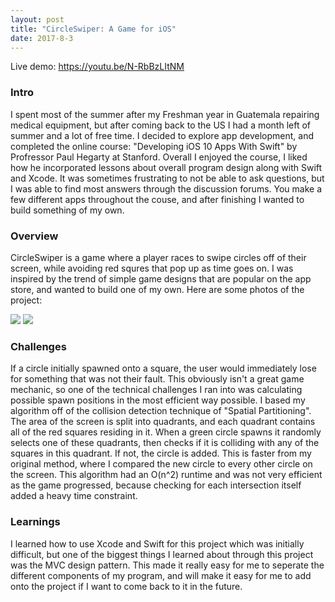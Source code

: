 ```yaml
---
layout: post
title: "CircleSwiper: A Game for iOS"
date: 2017-8-3
---
```


Live demo: https://youtu.be/N-RbBzLItNM

### Intro
I spent most of the summer after my Freshman year in Guatemala repairing medical equipment, but after coming back to the US I had a month left
of summer and a lot of free time. I decided to explore app development, and completed the online course: "Developing iOS 10 Apps With Swift" by Profressor Paul Hegarty
at Stanford. Overall I enjoyed the course, I liked how he incorporated lessons about overall program design along with Swift and Xcode. It was sometimes
frustrating to not be able to ask questions, but I was able to find most answers through the discussion forums. You make a few different apps throughout the couse, and after
finishing I wanted to build something of my own. 

### Overview
CircleSwiper is a game where a player races to swipe circles off of their screen, while avoiding red squres that pop up as time goes on. I was inspired by the trend
of simple game designs that are popular on the app store, and wanted to build one of my own. Here are some photos of the project: 

![](https://i.imgur.com/Gx0MH7w.png)
![](https://i.imgur.com/BaasCD6.png)

### Challenges
If a circle initially spawned onto a square, the user would immediately lose for something that was not their fault. This obviously isn't a great game mechanic,
so one of the technical challenges I ran into was calculating possible spawn positions in the most efficient way possible. I based my algorithm off of the collision detection
technique of "Spatial Partitioning". The area of the screen is split into quadrants, and each quadrant contains all of the red squares residing in it. When a green circle spawns it
randomly selects one of these quadrants, then checks if it is colliding with any of the squares in this quadrant. If not, the circle is added. This is faster from my original method, 
where I compared the new circle to every other circle on the screen. This algorithm had an O(n^2) runtime and was not very efficient as the game progressed, because checking for each intersection
itself added a heavy time constraint. 

### Learnings
I learned how to use Xcode and Swift for this project which was initially difficult, but one of the biggest things I learned about through this project was the MVC design pattern. This made it 
really easy for me to seperate the different components of my program, and will make it easy for me to add onto the project if I want to come back to it in the future. 
